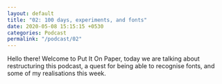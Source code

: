 ```yaml
---
layout: default
title: "02: 100 days, experiments, and fonts"
date: 2020-05-08 15:15:15 +0530
categories: Podcast
permalink: "/podcast/02"
---
```

Hello there! Welcome to Put It On Paper, today we are talking about restructuring this podcast, a quest for being able to recognise fonts, and some of my realisations this week.